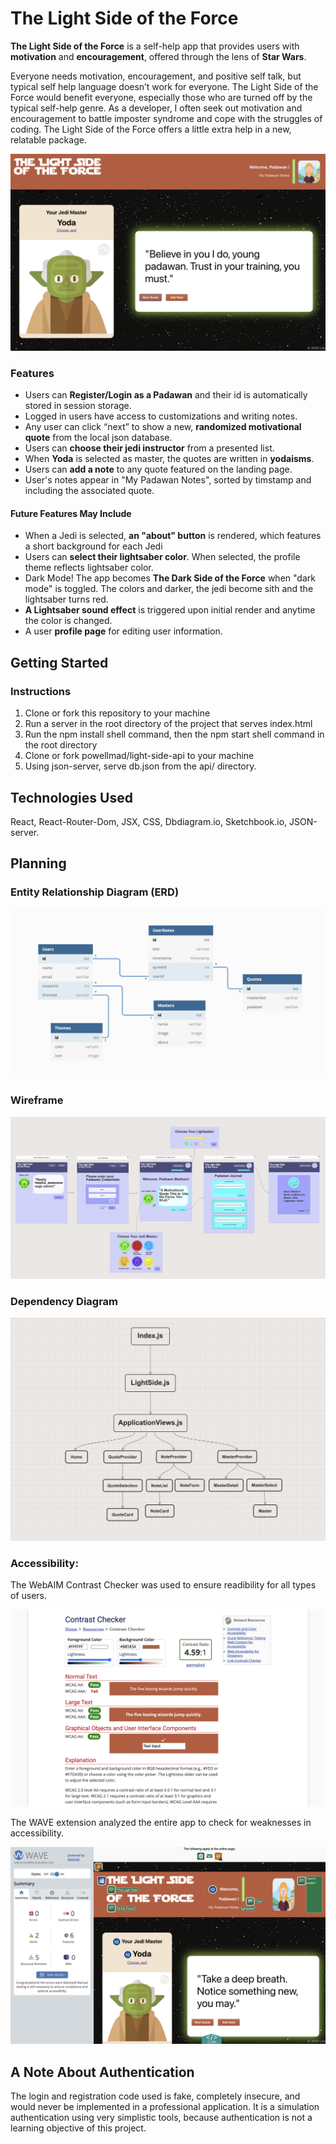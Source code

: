 # The Light Side of the Force
**The Light Side of the Force** is a self-help app that provides users with **motivation** and **encouragement**, offered through the lens of **Star Wars**. 

Everyone needs motivation, encouragement, and positive self talk, but typical self help language doesn’t work for everyone. The Light Side of the Force would benefit everyone, especially those who are turned off by the typical self-help genre. As a developer, I often seek out motivation and encouragement to battle imposter syndrome and cope with the struggles of coding. The Light Side of the Force offers a little extra help in a new, relatable package.

<!-- Images of the Landing Page -->
![The Light Side of the Force Landing Page](/src/images/light-side-home.png)


### Features
- Users can **Register/Login as a Padawan** and their id is automatically stored in session storage.
- Logged in users have access to customizations and writing notes.
- Any user can click “next” to show a new, **randomized motivational quote** from the local json database.
- Users can **choose their jedi instructor** from a presented list.
- When **Yoda** is selected as master, the quotes are written in **yodaisms**.
- Users can **add a note** to any quote featured on the landing page.
- User's notes appear in "My Padawan Notes", sorted by timstamp and including the associated quote.

#### Future Features May Include
- When a Jedi is selected, **an "about" button** is rendered, which features a short background for each Jedi
- Users can **select their lightsaber color**. When selected, the profile theme reflects lightsaber color.
- Dark Mode! The app becomes **The Dark Side of the Force** when "dark mode" is toggled. The colors and darker, the jedi become sith and the lightsaber turns red. 
- **A Lightsaber sound effect** is triggered upon initial render and anytime the color is changed.
- A user **profile page** for editing user information.

## Getting Started 

### Instructions
1. Clone or fork this repository to your machine
2. Run a server in the root directory of the project that serves index.html
3. Run the npm install shell command, then the npm start shell command in the root directory
4. Clone or fork powellmad/light-side-api to your machine 
5. Using json-server, serve db.json from the api/ directory.

## Technologies Used
React, React-Router-Dom, JSX, CSS, Dbdiagram.io, Sketchbook.io, JSON-server.

## Planning

### Entity Relationship Diagram (ERD)
![The Light Side of the Force ERD](/src/images/erd.png)

### Wireframe
![The Light Side of the Force Wireframe](/src/images/wireframe.png)

### Dependency Diagram
![The Light Side of the Force Dependency Graph](/src/images/dependency.png)

### Accessibility:
The WebAIM Contrast Checker was used to ensure readibility for all types of users. 

![The Light Side of the Force Contrast Checker](/src/images/contrast-check.png)

The WAVE extension analyzed the entire app to check for weaknesses in accessibility. 

![The Light Side of the Force WAVE Evaluation](/src/images/wave-evaluation.png)

## A Note About Authentication
The login and registration code used is fake, completely insecure, and would never be implemented in a professional application. It is a simulation authentication using very simplistic tools, because authentication is not a learning objective of this project.